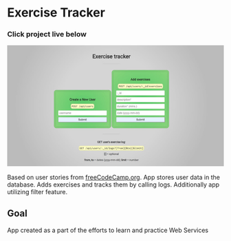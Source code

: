 # Exercise Tracker
### Click project live below

[![Exercise Tracker img](https://github.com/will-s-205/will-s-205.github.io/blob/main/fcc-portfolio/img/2023-06-02-14-59-41-Ex-Track-2.jpg)](https://fcc-boilerplate-project-exercisetracker.rigo205.repl.co/) 

Based on user stories from [freeCodeCamp.org](https://www.freecodecamp.org/learn/apis-and-microservices/apis-and-microservices-projects/exercise-tracker). App stores user data in the database. Adds exercises and tracks them by calling logs. Additionally app utilizing filter feature.
## Goal
App created as a part of the efforts to learn and practice Web Services

